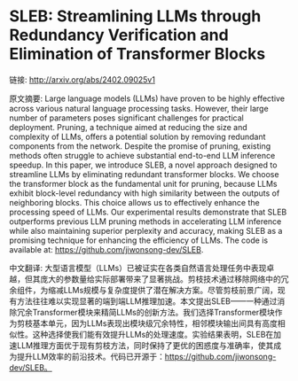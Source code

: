 # SLEB: Streamlining LLMs through Redundancy Verification and Elimination of Transformer Blocks

链接: http://arxiv.org/abs/2402.09025v1

原文摘要:
Large language models (LLMs) have proven to be highly effective across
various natural language processing tasks. However, their large number of
parameters poses significant challenges for practical deployment. Pruning, a
technique aimed at reducing the size and complexity of LLMs, offers a potential
solution by removing redundant components from the network. Despite the promise
of pruning, existing methods often struggle to achieve substantial end-to-end
LLM inference speedup. In this paper, we introduce SLEB, a novel approach
designed to streamline LLMs by eliminating redundant transformer blocks. We
choose the transformer block as the fundamental unit for pruning, because LLMs
exhibit block-level redundancy with high similarity between the outputs of
neighboring blocks. This choice allows us to effectively enhance the processing
speed of LLMs. Our experimental results demonstrate that SLEB outperforms
previous LLM pruning methods in accelerating LLM inference while also
maintaining superior perplexity and accuracy, making SLEB as a promising
technique for enhancing the efficiency of LLMs. The code is available at:
https://github.com/jiwonsong-dev/SLEB.

中文翻译:
大型语言模型（LLMs）已被证实在各类自然语言处理任务中表现卓越，但其庞大的参数量给实际部署带来了显著挑战。剪枝技术通过移除网络中的冗余组件，为缩减LLMs规模与复杂度提供了潜在解决方案。尽管剪枝前景广阔，现有方法往往难以实现显著的端到端LLM推理加速。本文提出SLEB——一种通过消除冗余Transformer模块来精简LLMs的创新方法。我们选择Transformer模块作为剪枝基本单元，因为LLMs表现出模块级冗余特性，相邻模块输出间具有高度相似性。这种选择使我们能有效提升LLMs的处理速度。实验结果表明，SLEB在加速LLM推理方面优于现有剪枝方法，同时保持了更优的困惑度与准确率，使其成为提升LLM效率的前沿技术。代码已开源于：https://github.com/jiwonsong-dev/SLEB。
